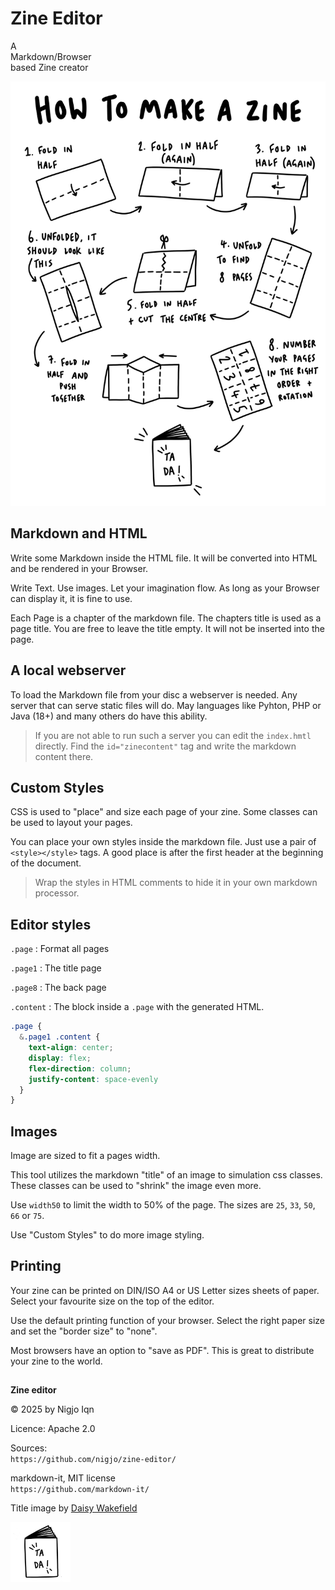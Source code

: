 # Zine Editor

<!--
<style>
  .page{
    font-family:sans-serif;
    &.page1 .content{
      display:flex;
      flex-direction: column;
      height: 100%;
      justify-content: space-evenly;
      text-align:center;
      font-family:Consolas;
    }
    blockquote{
      margin-left:0mm;
      border-left:1mm solid silver;
      padding-left:2mm;
    }
    p:has(img.center){text-align: center;}
    a{text-decoration:none;}
  }
  @media print{
    .page{
      a{color:inherit;}
    }
  }
</style>
-->

A  
Markdown/Browser  
based Zine creator

![graphical guide](zine-guide-b-w.png "height50")

## Markdown and HTML

Write some Markdown inside the HTML file. It will be converted into
HTML and be rendered in your Browser.

Write Text. Use images. Let your imagination flow.
As long as your Browser can display it, it is fine to use.

Each Page is a chapter of the markdown file.
The chapters title is used as a page title. You are free to leave the
title empty. It will not be inserted into the page.

## A local webserver

To load the Markdown file from your disc a webserver is needed. Any
server that can serve static files will do. May languages like Pyhton, PHP
or Java (18+) and many others do have this ability.

> If you are not able to run such a server you can edit the `index.hmtl`
> directly. Find the `id="zinecontent"` tag and write the markdown content
> there.

## Custom Styles

CSS is used to "place" and size each page of your zine. Some classes can
be used to layout your pages.

You can place your own styles inside the markdown file. Just use
a pair of `<style></style>` tags. A good place is after the first
header at the beginning of the document.

> Wrap the styles in HTML comments to hide it in your own markdown processor.

## Editor styles

`.page`
: Format all pages

`.page1`
: The title page

`.page8`
: The back page

`.content`
: The block inside a `.page` with the generated HTML.

```css
.page {
  &.page1 .content {
    text-align: center;
    display: flex;
    flex-direction: column;
    justify-content: space-evenly
  }
}
```


## Images

Image are sized to fit a pages width.

This tool utilizes the markdown "title" of an image to simulation css classes.
These classes can be used to "shrink" the image even more.

Use `width50` to limit the width to 50% of the page. The sizes are
`25`, `33`, `50`, `66` or `75`.

Use "Custom Styles" to do more image styling.

## Printing

Your zine can be printed on DIN/ISO A4 or US Letter sizes sheets of paper.
Select your favourite size on the top of the editor.

Use the default printing function of your browser. Select the right paper size
and set the "border size" to "none".

Most browsers have an option to "save as PDF".
This is great to distribute your zine to the world.

##


**Zine editor**

&copy; 2025 by Nigjo Iqn

Licence: Apache 2.0

Sources:  
`https://github.com/nigjo/zine-editor/`

markdown-it, MIT license  
`https://github.com/markdown-it/`

Title image by
[Daisy Wakefield](https://www.42ndstreet.org.uk/support/read/how-to-make-your-own-zine/)

![a book with a 'Ta da' cover](book.png "center width33")
